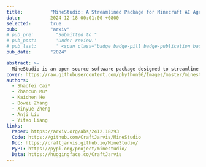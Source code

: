 ```yaml
---
title:          "MineStudio: A Streamlined Package for Minecraft AI Agent Development"
date:           2024-12-18 00:01:00 +0800
selected:       true
pub:            "arxiv"
# pub_pre:        "Submitted to "
# pub_post:       'Under review.'
# pub_last:       ' <span class="badge badge-pill badge-publication badge-success">Spotlight</span>'
pub_date:       "2024"

abstract: >-
  MineStudio is an open-source software package designed to streamline embodied policy development in Minecraft. MineStudio represents the first comprehensive integration of seven critical engineering components: simulator, data, model, offline pretraining, online finetuning, inference, and benchmark, thereby allowing users to concentrate their efforts on algorithm innovation. 
cover: https://raw.githubusercontent.com/phython96/Images/master/minestudio-logo.jpg
authors:
  - Shaofei Cai*
  - Zhancun Mu*
  - Kaichen He
  - Bowei Zhang
  - Xinyue Zheng
  - Anji Liu
  - Yitao Liang
links:
  Paper: https://arxiv.org/abs/2412.18293
  Code: https://github.com/CraftJarvis/MineStudio
  Doc: https://craftjarvis.github.io/MineStudio/
  PyPI: https://pypi.org/project/minestudio/
  Data: https://huggingface.co/CraftJarvis
---
```

